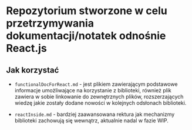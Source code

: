 # Repozytorium stworzone w celu przetrzymywania dokumentacji/notatek odnośnie React.js

## Jak korzystać

- `functionalDocForReact.md` - jest plikiem zawierającym podstawowe informacje umożliwające na korzystanie z biblioteki, również plik zawiera w sobie linkowanie do zewnętrznych plików, rozszerzających wiedzę jakie zostały dodane nowości w kolejnych odsłonach biblioteki.

- `reactInside.md` - bardziej zaawansowana rektura jak mechanizmy biblioteki zachowują się wewnątrz, aktualnie nadal w fazie WIP.
